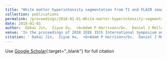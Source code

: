 ```yaml
---
title: "White matter hyperintensity segmentation from T1 and FLAIR images using fully convolutional neural networks enhanced with residual connections"
collection: publications
permalink: /proceedings/2018-01-01-White-matter-hyperintensity-segmentation-from-T1-and-FLAIR-images-using-fully-convolutional-neural-networks-enhanced-with-residual-connections
date: 2018-01-01
author:  Dakai Jin,  Ziyue Xu,  <b>Adam P Harrison</b>,  Daniel J Mollura, 
venue: 'In the proceedings of 2018 IEEE 15th International Symposium on Biomedical Imaging (ISBI 2018)'
citation: ' Dakai Jin,  Ziyue Xu,  <b>Adam P Harrison</b>,  Daniel J Mollura, &quot;White matter hyperintensity segmentation from T1 and FLAIR images using fully convolutional neural networks enhanced with residual connections.&quot; <i>In the proceedings of 2018 IEEE 15th International Symposium on Biomedical Imaging (ISBI 2018)</i>, 2018.'
---
```

Use [Google Scholar](https://scholar.google.com/scholar?q=White+matter+hyperintensity+segmentation+from+T1+and+FLAIR+images+using+fully+convolutional+neural+networks+enhanced+with+residual+connections){:target="_blank"} for full citation